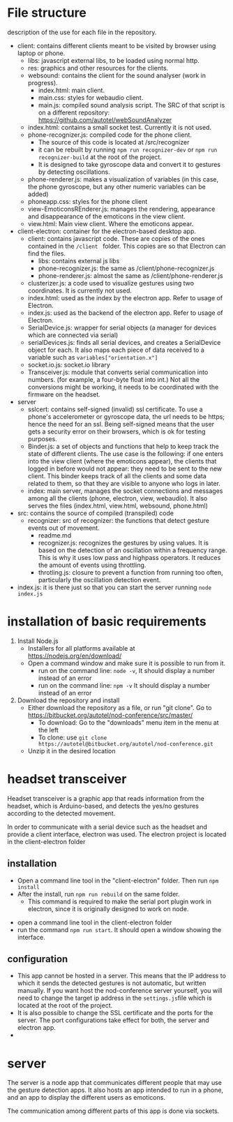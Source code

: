 # File structure

description of the use for each file in the repository.

* client: contains different clients meant to be visited by browser using laptop or phone.
  * libs: javascript external libs, to be loaded using normal http.
  * res: graphics and other resources for the clients.
  * websound: contains the client for the sound analyser (work in progress).
    * index.html: main client.
    * main.css: styles for webaudio client.
    * main.js: compiled sound analysis script. The SRC of that script is on a different repository: https://github.com/autotel/webSoundAnalyzer
  * index.html: contains a small socket test. Currently it is not used.
  * phone-recognizer.js: compiled code for the phone client. 
    * The source of this code is located at /src/recognizer
    * it can be rebuilt by running `npm run recognizer-dev` or `npm run recognizer-build` at the root of the project.
    * It is designed to take gyroscope data and convert it to gestures by detecting oscillations.
  * phone-renderer.js: makes a visualization of variables (in this case, the phone gyroscope, but any other numeric variables can be added)
  * phoneapp.css: styles for the phone client
  * view-EmoticonsREnderer.js: manages the rendering, appearance and disappearance of the emoticons in the view client.
  * view.html: Main view client. Where the emoticons appear.
* client-electron: container for the electron-based desktop app.
  * client: contains javascript code. These are copies of the ones contained in the `/client ` folder. This copies are so that Electron can find the files.
    * libs: contains external js libs
    * phone-recognizer.js: the same as /client/phone-recognizer.js
    * phone-renderer.js: almost the same as /client/phone-renderer.js
  * clusterizer.js: a code used to visualize gestures using two coordinates. It is currently not used.
  * index.html: used as the index by the electron app. Refer to usage of Electron.
  * index.js: used as the backend of the electron app. Refer to usage of Electron.
  * SerialDevice.js: wrapper for serial objects (a manager for devices which are connected via serial)
  * serialDevices.js: finds all serial devices, and creates a SerialDevice object for each. It also maps each piece of data received to a variable such as `variables["orientation.x"]`
  * socket.io.js: socket.io library
  * Transceiver.js: module that converts serial communication into numbers. (for example, a four-byte float into int.) Not all the conversions might be working, it needs to be coordinated with the firmware on the headset.
* server
  * sslcert: contains self-signed (invalid) ssl certificate. To use a phone's accelerometer or gyroscope data, the url needs to be https; hence the need for an ssl. Being self-signed means that the user gets a security error on their browsers, which is ok for testing purposes.
  * Binder.js: a set of objects and functions that help to keep track the state of different clients. The use case is the following: if one enters into the view client (where the emoticons appear), the clients that logged in before would not appear: they need to be sent to the new client. This binder keeps track of all the clients and some data related to them, so that they are visible to anyone who logs in later.
  * index: main server, manages the socket connections and messages among all the clients (phone, electron, view, webaudio). It also serves the files (index.html, view.html, websound, phone.html)
* src: contains the source of compiled (transpiled) code
  * recognizer: src of recognizer: the functions that detect gesture events out of movement.
    * readme.md
    * recognizer.js: recognizes the gestures by using values. It is based on the detection of an oscillation within a frequency range. This is why it uses low pass and highpass operators. It reduces the amount of events using throttling.
    * throtling.js: closure to prevent a function from running too often, particularly the oscillation detection event.
* index.js:  it is there just so that you can start the server running `node index.js`

# installation of basic requirements

1. Install Node.js
   * Installers for all platforms available at https://nodejs.org/en/download/
   * Open a command window and make sure it is possible to run from it. 
     * run on the command line: `node -v`, It should display a number instead of an error
     * run on the command line: `npm -v` It should display a number instead of an error
2. Download the repository and install
   * Either download the repository as a file, or run "git clone". Go to https://bitbucket.org/autotel/nod-conference/src/master/
     * To download: Go to the "downloads" menu item in the menu at the left
     * To clone: use `git clone https://autotel@bitbucket.org/autotel/nod-conference.git`
   * Unzip it in the desired location

# headset transceiver

Headset transceiver is a graphic app that reads information from the headset, which is Arduino-based, and detects the yes/no gestures according to the detected movement.

In order to communicate with a serial device such as the headset and provide a client interface, electron was used. The electron project is located in the client-electron folder

## installation

- Open a command line tool in the "client-electron" folder. Then run `npm install`
- After the install, run `npm run rebuild` on the same folder. 
  - This command is required to make the serial port plugin work in electron, since it is originally designed to work on node.

* open a command line tool in the client-electron folder
* run the command `npm run start`. It should open a window showing the interface.

## configuration

* This app cannot be hosted in a server. This means that the IP address to which it sends the detected gestures is not automatic, but written manually. If you want host the nod-conference server yourself, you will need to change the target ip address in the `settings.js`file which is located at the root of the project. 
* It is also possible to change the SSL certificate and the ports for the server. The port configurations take effect for both, the server and electron app.
* 

# server

The server is a node app that communicates different people that may use the gesture detection apps. It also hosts an app intended to run in a phone, and an app to display the different users as emoticons.

The communication among different parts of this app is done via sockets. 

